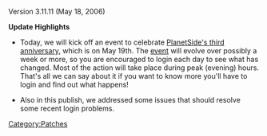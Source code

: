 Version 3.11.11 (May 18, 2006)

**Update Highlights**

-   Today, we will kick off an event to celebrate [PlanetSide's third
    anniversary](Third_Anniversary_of_PlanetSide "wikilink"), which is
    on May 19th. The [event](event "wikilink") will evolve over possibly
    a week or more, so you are encouraged to login each day to see what
    has changed. Most of the action will take place during peak
    (evening) hours. That's all we can say about it if you want to know
    more you'll have to login and find out what happens!

<!-- -->

-   Also in this publish, we addressed some issues that should resolve
    some recent login problems.

[Category:Patches](Category:Patches "wikilink")